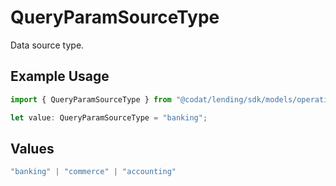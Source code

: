 # QueryParamSourceType

Data source type.

## Example Usage

```typescript
import { QueryParamSourceType } from "@codat/lending/sdk/models/operations";

let value: QueryParamSourceType = "banking";
```

## Values

```typescript
"banking" | "commerce" | "accounting"
```